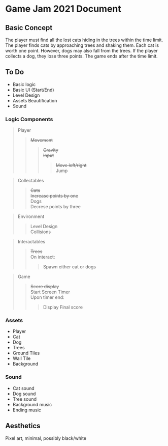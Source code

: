 # Game Jam 2021 Document

## Basic Concept
The player must find all the lost cats hiding in the trees within the time limit. The player finds cats by approaching trees and shaking them. Each cat is worth one point. However, dogs may also fall from the trees. If the player collects a dog, they lose three points. The game ends after the time limit.

## To Do
* Basic logic
* Basic UI (Start/End)
* Level Design
* Assets Beautification
* Sound

### Logic Components
> Player  
>> ~~Movement~~  
>>> ~~Gravity~~  
>>> ~~Input~~  
>>>> ~~Move left/right~~  
>>>> Jump  
  
> Collectables  
>> ~~Cats~~  
>> ~~Increase points by one~~  
>> Dogs  
>> Decrese points by three  
        
> Environment  
>> Level Design  
>> Collisions  
  
> Interactables  
>> ~~Trees~~  
>> On interact:  
>>> Spawn either cat or dogs  

> Game 
>> ~~Score display~~  
>> Start Screen
>> Timer  
>> Upon timer end:  
>>> Display Final score  

### Assets
* Player
* Cat
* Dog
* Trees
* Ground Tiles
* Wall Tile
* Background

### Sound
* Cat sound
* Dog sound
* Tree sound
* Background music
* Ending music

    
## Aesthetics
Pixel art, minimal, possibly black/white
